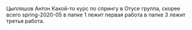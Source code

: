 Цыпляшов Антон
Какой-то курс по спрингу в Отусе
группа, скорее всего spring-2020-05
в папке 1 лежит первая работа
в папке 3 лежит третья работа.
